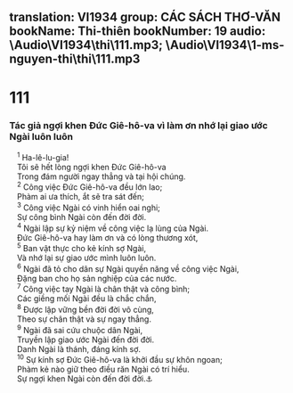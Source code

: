 translation: VI1934
group: CÁC SÁCH THƠ-VĂN
bookName: Thi-thiên 
bookNumber: 19
audio: \Audio\VI1934\thi\111.mp3; \Audio\VI1934\1-ms-nguyen-thi\thi\111.mp3
-------

<div class="title"><h1>111</h1><h3>Tác giả ngợi khen Đức Giê-hô-va vì làm ơn nhớ lại giao ước Ngài luôn luôn</h3></div>
<span class="verse thi_111_1"> <sup>1</sup> Ha-lê-lu-gia! <br/> Tôi sẽ hết lòng ngợi khen Đức Giê-hô-va <br/> Trong đám người ngay thẳng và tại hội chúng. <br/></span>
<span class="verse thi_111_2"> <sup>2</sup> Công việc Đức Giê-hô-va đều lớn lao; <br/> Phàm ai ưa thích, ắt sẽ tra sát đến; <br/></span>
<span class="verse thi_111_3"> <sup>3</sup> Công việc Ngài có vinh hiển oai nghi; <br/> Sự công bình Ngài còn đến đời đời. <br/></span>
<span class="verse thi_111_4"> <sup>4</sup> Ngài lập sự kỷ niệm về công việc lạ lùng của Ngài. <br/> Đức Giê-hô-va hay làm ơn và có lòng thương xót, <br/></span>
<span class="verse thi_111_5"> <sup>5</sup> Ban vật thực cho kẻ kính sợ Ngài, <br/> Và nhớ lại sự giao ước mình luôn luôn. <br/></span>
<span class="verse thi_111_6"> <sup>6</sup> Ngài đã tỏ cho dân sự Ngài quyền năng về công việc Ngài, <br/> Đặng ban cho họ sản nghiệp của các nước. <br/></span>
<span class="verse thi_111_7"> <sup>7</sup> Công việc tay Ngài là chân thật và công bình; <br/> Các giềng mối Ngài đều là chắc chắn, <br/></span>
<span class="verse thi_111_8"> <sup>8</sup> Được lập vững bền đời đời vô cùng, <br/> Theo sự chân thật và sự ngay thẳng. <br/></span>
<span class="verse thi_111_9"> <sup>9</sup> Ngài đã sai cứu chuộc dân Ngài, <br/> Truyền lập giao ước Ngài đến đời đời. <br/> Danh Ngài là thánh, đáng kính sợ. <br/></span>
<span class="verse thi_111_10"> <sup>10</sup> Sự kính sợ Đức Giê-hô-va là khởi đầu sự khôn ngoan; <br/> Phàm kẻ nào giữ theo điều răn Ngài có trí hiểu. <br/> Sự ngợi khen Ngài còn đến đời đời.<a data-toggle="tooltip" data-placement="bottom" title="Giop 28:28; Ch 1:7; 9:10">⚓</a><br/></span>
